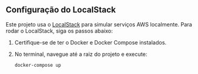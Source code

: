 ## Configuração do LocalStack

Este projeto usa o [LocalStack](https://localstack.cloud/) para simular serviços AWS localmente. Para rodar o LocalStack, siga os passos abaixo:

1. Certifique-se de ter o Docker e Docker Compose instalados.
2. No terminal, navegue até a raiz do projeto e execute:

   ```bash
   docker-compose up
   ```
